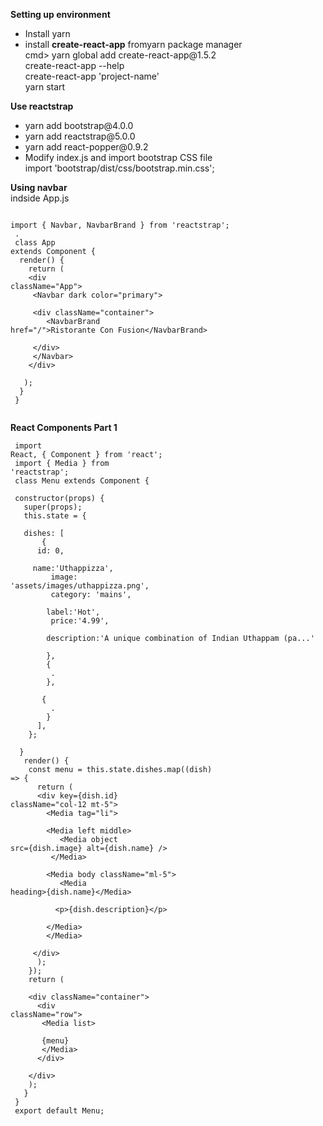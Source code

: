 <strong> Setting up environment</strong>
<ul>
<li> Install yarn</li>
<li> install <strong>create-react-app</strong> fromyarn package manager<BR/>
 cmd> yarn global add create-react-app@1.5.2<BR/>
 create-react-app --help<br/>
 create-react-app 'project-name'<BR/>
 yarn start</li>
</ul>

<strong> Use reactstrap </strong>
<ul>
<li>yarn add bootstrap@4.0.0 </li>
<li>yarn add reactstrap@5.0.0</li>
<li>yarn add react-popper@0.9.2</li>
<li>Modify index.js and import bootstrap CSS file<BR/>
import 'bootstrap/dist/css/bootstrap.min.css';</li>
</ul>

<strong>Using navbar </strong><BR/>
indside App.js<br/>
<code><BR/>
import { Navbar, NavbarBrand } from 'reactstrap';
<BR/>
.<BR/>
class App extends Component {<BR/>
&nbsp;render() {<BR/>
&nbsp;&nbsp;&nbsp;return (<BR/>
&nbsp;&nbsp;&nbsp;\<div className="App"><BR/>
&nbsp;&nbsp;&nbsp;&nbsp;\<Navbar dark color="primary"><BR/>
&nbsp;&nbsp;&nbsp;&nbsp;&nbsp;\<div className="container"><BR/>
&nbsp;&nbsp;&nbsp;&nbsp;&nbsp;&nbsp;&nbsp;\<NavbarBrand href="/">Ristorante Con Fusion\</NavbarBrand><BR/>
&nbsp;&nbsp;&nbsp;&nbsp;&nbsp;\</div><BR/>
&nbsp;&nbsp;&nbsp;&nbsp;\</Navbar><BR/>
&nbsp;&nbsp;&nbsp;\</div><BR/>
&nbsp;&nbsp;&nbsp;);<BR/>
&nbsp;}<BR/>
}<BR/>
</code>

<strong>React Components Part 1</strong><BR/>
<code><BR/>
import React, { Component } from 'react';<BR/>
import { Media } from 'reactstrap';<BR/>
class Menu extends Component {<BR/>
&nbsp;constructor(props) {<BR/>
&nbsp;&nbsp;super(props);<BR/>
&nbsp;&nbsp;this.state = {<BR/>
&nbsp;&nbsp;&nbsp;dishes: [<BR/>
&nbsp;&nbsp;&nbsp;&nbsp;&nbsp;&nbsp;{<BR/>
&nbsp;&nbsp;&nbsp;&nbsp;&nbsp;id: 0,<BR/>
&nbsp;&nbsp;&nbsp;&nbsp;&nbsp;name:'Uthappizza',<BR/>
&nbsp;&nbsp;&nbsp;&nbsp;&nbsp;&nbsp;&nbsp;&nbsp;image: 'assets/images/uthappizza.png',<BR/>
&nbsp;&nbsp;&nbsp;&nbsp;&nbsp;&nbsp;&nbsp;&nbsp;category: 'mains',<BR/>
&nbsp;&nbsp;&nbsp;&nbsp;&nbsp;&nbsp;&nbsp;&nbsp;label:'Hot',<BR/>
&nbsp;&nbsp;&nbsp;&nbsp;&nbsp;&nbsp;&nbsp;&nbsp;price:'4.99',<BR/>
&nbsp;&nbsp;&nbsp;&nbsp;&nbsp;&nbsp;&nbsp;&nbsp;description:'A unique combination of Indian Uthappam (pa...' <BR/>
&nbsp;&nbsp;&nbsp;&nbsp;&nbsp;&nbsp;&nbsp;},<BR/>
&nbsp;&nbsp;&nbsp;&nbsp;&nbsp;&nbsp;&nbsp;{<BR/>
&nbsp;&nbsp;&nbsp;&nbsp;&nbsp;&nbsp;&nbsp;&nbsp;.<BR/>
&nbsp;&nbsp;&nbsp;&nbsp;&nbsp;&nbsp;&nbsp;},<BR/>
&nbsp;&nbsp;&nbsp;&nbsp;&nbsp;&nbsp;&nbsp;{<BR/>
&nbsp;&nbsp;&nbsp;&nbsp;&nbsp;&nbsp;&nbsp;&nbsp;.<BR/>
&nbsp;&nbsp;&nbsp;&nbsp;&nbsp;&nbsp;&nbsp;}<BR/>
&nbsp;&nbsp;&nbsp;&nbsp;&nbsp;],<BR/>
&nbsp;&nbsp;&nbsp;};<BR/>
&nbsp;&nbsp;}<BR/>
&nbsp;&nbsp;render() { <BR/>
&nbsp;&nbsp;&nbsp;const menu = this.state.dishes.map((dish) => {<BR/>
&nbsp;&nbsp;&nbsp;&nbsp;&nbsp;return (<BR/>
&nbsp;&nbsp;&nbsp;&nbsp;&nbsp;\<div key={dish.id} className="col-12 mt-5"><BR/>
&nbsp;&nbsp;&nbsp;&nbsp;&nbsp;&nbsp;&nbsp;\<Media tag="li"><BR/>
&nbsp;&nbsp;&nbsp;&nbsp;&nbsp;&nbsp;&nbsp;&nbsp;\<Media left middle><BR/>
&nbsp;&nbsp;&nbsp;&nbsp;&nbsp;&nbsp;&nbsp;&nbsp;&nbsp;&nbsp;\<Media object src={dish.image} alt={dish.name} /><BR/>
&nbsp;&nbsp;&nbsp;&nbsp;&nbsp;&nbsp;&nbsp;&nbsp;\</Media><BR/>
&nbsp;&nbsp;&nbsp;&nbsp;&nbsp;&nbsp;&nbsp;&nbsp;\<Media body className="ml-5"><BR/>
&nbsp;&nbsp;&nbsp;&nbsp;&nbsp;&nbsp;&nbsp;&nbsp;&nbsp;&nbsp;\<Media heading>{dish.name}\</Media><BR/>
&nbsp;&nbsp;&nbsp;&nbsp;&nbsp;&nbsp;&nbsp;&nbsp;&nbsp;&nbsp;\<p>{dish.description}\</p><BR/>
&nbsp;&nbsp;&nbsp;&nbsp;&nbsp;&nbsp;&nbsp;&nbsp;\</Media><BR/>
&nbsp;&nbsp;&nbsp;&nbsp;&nbsp;&nbsp;&nbsp;\</Media><BR/>
&nbsp;&nbsp;&nbsp;&nbsp;&nbsp;\</div><BR/>
&nbsp;&nbsp;&nbsp;&nbsp;&nbsp;);<BR/>
&nbsp;&nbsp;&nbsp;});<BR/>
&nbsp;&nbsp;&nbsp;return (<BR/>
&nbsp;&nbsp;&nbsp;&nbsp;\<div className="container"><BR/>
&nbsp;&nbsp;&nbsp;&nbsp;&nbsp;\<div className="row"><BR/>
&nbsp;&nbsp;&nbsp;&nbsp;&nbsp;&nbsp;\<Media list><BR/>
&nbsp;&nbsp;&nbsp;&nbsp;&nbsp;&nbsp;&nbsp;\{menu}<BR/>
&nbsp;&nbsp;&nbsp;&nbsp;&nbsp;&nbsp;\</Media><BR/>
&nbsp;&nbsp;&nbsp;&nbsp;&nbsp;\</div><BR/>
&nbsp;&nbsp;&nbsp;&nbsp;\</div><BR/>
&nbsp;&nbsp;&nbsp;);<BR/>
&nbsp;&nbsp;}<BR/>
}<BR/>
export default Menu;
</code>
 